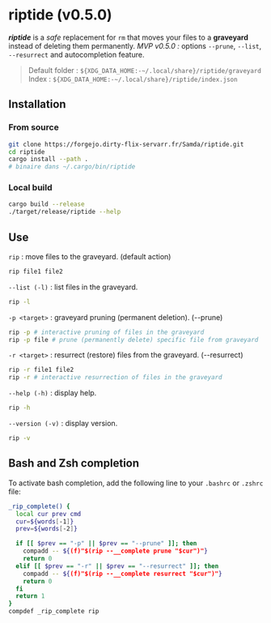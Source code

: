 # riptide (v0.5.0)

***riptide*** is a *safe* replacement for `rm` that moves your files to a **graveyard**
instead of deleting them permanently.
*MVP v0.5.0 :* options `--prune`, `--list`, `--resurrect` and autocompletion feature.

> Default folder : `${XDG_DATA_HOME:-~/.local/share}/riptide/graveyard`  
> Index : `${XDG_DATA_HOME:-~/.local/share}/riptide/index.json`

## Installation

### From source

```bash
git clone https://forgejo.dirty-flix-servarr.fr/Samda/riptide.git
cd riptide
cargo install --path .
# binaire dans ~/.cargo/bin/riptide
```

### Local build

```bash
cargo build --release
./target/release/riptide --help
```

## Use

`rip` : move files to the graveyard. (default action)

```bash
rip file1 file2
```

`--list (-l)` : list files in the graveyard.

```bash
rip -l
```

`-p <target>` : graveyard pruning (permanent deletion). (--prune)

```bash
rip -p # interactive pruning of files in the graveyard
rip -p file # prune (permanently delete) specific file from graveyard
```

`-r <target>` : resurrect (restore) files from the graveyard. (--resurrect)

```bash
rip -r file1 file2
rip -r # interactive resurrection of files in the graveyard
```

`--help (-h)` : display help.

```bash
rip -h
```

`--version (-v)` : display version.

```bash
rip -v
```

## Bash and Zsh completion

To activate bash completion, add the following line to your `.bashrc` or `.zshrc` file:

```bash
_rip_complete() {
  local cur prev cmd
  cur=${words[-1]}
  prev=${words[-2]}

  if [[ $prev == "-p" || $prev == "--prune" ]]; then
    compadd -- ${(f)"$(rip --__complete prune "$cur")"}
    return 0
  elif [[ $prev == "-r" || $prev == "--resurrect" ]]; then
    compadd -- ${(f)"$(rip --__complete resurrect "$cur")"}
    return 0
  fi
  return 1
}
compdef _rip_complete rip
```

